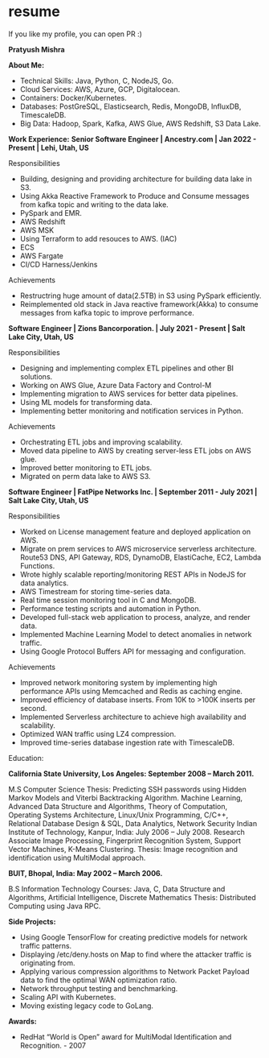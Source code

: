 # resume

If you like my profile, you can open PR :)

**Pratyush Mishra**

**About Me:**
- Technical Skills: Java, Python, C, NodeJS, Go.
- Cloud Services: AWS, Azure, GCP, Digitalocean.
- Containers: Docker/Kubernetes.
- Databases: PostGreSQL, Elasticsearch, Redis, MongoDB, InfluxDB, TimescaleDB.
- Big Data: Hadoop, Spark, Kafka,  AWS Glue, AWS Redshift, S3 Data Lake.

**Work Experience:**
**Senior Software Engineer | Ancestry.com | Jan 2022 - Present | Lehi, Utah, US**

Responsibilities
- Building, designing and providing architecture for building data lake in S3.
- Using Akka Reactive Framework to Produce and Consume messages from kafka topic and writing to the data lake.
- PySpark and EMR.
- AWS Redshift 
- AWS MSK
- Using Terraform to add resouces to AWS. (IAC)
- ECS
- AWS Fargate
- CI/CD Harness/Jenkins

 Achievements
- Restructring huge amount of data(2.5TB) in S3 using PySpark efficiently.
- Reimplemented old stack in Java reactive framework(Akka) to consume messages from kafka topic to improve performance. 


**Software Engineer | Zions Bancorporation. | July 2021 - Present | Salt Lake City, Utah, US**

Responsibilities
- Designing and implementing complex ETL pipelines and other BI solutions.
- Working on AWS Glue, Azure Data Factory and Control-M
- Implementing migration to AWS services for better data pipelines.
- Using ML models for transforming data.
- Implementing better monitoring and notification services in Python.

 Achievements
- Orchestrating ETL jobs and improving scalability. 
- Moved data pipeline to AWS by creating server-less ETL jobs on AWS glue. 
- Improved better monitoring to ETL jobs.
- Migrated on perm data lake to AWS S3. 

**Software Engineer | FatPipe Networks Inc. | September 2011 - July 2021 | Salt Lake City, Utah, US**

Responsibilities
- Worked on License management feature and deployed application on AWS. 
- Migrate on prem services to AWS microservice serverless architecture. Route53 DNS, API Gateway, RDS, DynamoDB, ElastiCache, EC2, Lambda Functions.
- Wrote highly scalable reporting/monitoring REST APIs in NodeJS for data analytics. 
- AWS Timestream for storing time-series data. 
- Real time session monitoring tool in C and MongoDB.
- Performance testing scripts and automation in Python.
- Developed full-stack web application to process, analyze, and render data.
- Implemented Machine Learning Model to detect anomalies in network traffic.
- Using Google Protocol Buffers API for messaging and configuration.

 Achievements

- Improved network monitoring system by implementing high performance APIs using Memcached and Redis as caching engine. 
- Improved efficiency of database inserts. From 10K to >100K inserts per second.
- Implemented Serverless architecture to achieve high availability and scalability.
- Optimized WAN traffic using LZ4 compression.
- Improved time-series database ingestion rate with TimescaleDB.

Education:

**California State University, Los Angeles:  September 2008 – March 2011.**

M.S Computer Science
Thesis: Predicting SSH passwords using Hidden Markov Models and Viterbi Backtracking Algorithm. 
Machine Learning, Advanced Data Structure and Algorithms, Theory of Computation, Operating Systems Architecture, Linux/Unix Programming, C/C++,  Relational Database Design & SQL, Data Analytics, Network Security
Indian Institute of Technology, Kanpur, India:  July 2006 – July 2008.
Research Associate
Image Processing, Fingerprint Recognition System, Support Vector Machines, K-Means Clustering.
Thesis: Image recognition and identification using MultiModal approach. 

**BUIT, Bhopal, India:  May 2002 – March 2006.**

B.S Information Technology
Courses: Java, C, Data Structure and Algorithms, Artificial Intelligence, Discrete Mathematics
Thesis: Distributed Computing using Java RPC.

**Side Projects:**

- Using Google TensorFlow for creating predictive models for network traffic patterns. 
- Displaying /etc/deny.hosts on Map to find where the attacker traffic is originating from.
- Applying various compression algorithms to Network Packet Payload data to find the optimal WAN optimization ratio.
- Network throughput testing and benchmarking.
- Scaling API with Kubernetes. 
- Moving existing legacy code to GoLang.

**Awards:**

- RedHat  “World is Open”  award for MultiModal Identification and Recognition. - 2007 

